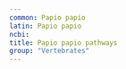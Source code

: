 ```yaml
---
common: Papio papio
latin: Papio papio
ncbi: 
title: Papio papio pathways
group: "Vertebrates"
---
```

